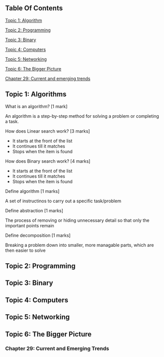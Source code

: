 <!-- Syntax For Questions
Question - simple line
Answer - html syntax
 -->

## Table Of Contents

<div class="toc">

<a href='#topic-1' class="table-of-contents">Topic 1: Algorithm</a>

<a href='#topic-2' class="table-of-contents">Topic 2: Programming</a>

<a href='#topic-3' class="table-of-contents">Topic 3: Binary</a>

<a href='#topic-4' class="table-of-contents">Topic 4: Computers</a>

<a href='#topic-5' class="table-of-contents">Topic 5: Networking</a>

<a href='#topic-6' class="table-of-contents">Topic 6: The Bigger Picture</a>

<a href="#chap-29" class="table-of-contents subtopic">Chapter 29: Current and emerging trends</a>

</div>


<h2 id='topic-1'> Topic 1: Algorithms </h2>

What is an algorithm? <span class='mark'>[1 mark]</span>
<answer><p><a>An</a> algorithm is a step-by-step method for solving a problem or completing a task.</p></answer>

How does Linear search work? <span class='mark'>[3 marks]</span>
<answer>
  <ul>
    <li>It starts at the front of the list</li>
    <li>It continues till it matches</li>
    <li>Stops when the item is found</li>
  </ul>
</answer>

How does Binary search work? <span class='mark'>[4 marks]</span>
<answer>
  <ul>
    <li>It starts at the front of the list</li>
    <li>It continues till it matches</li>
    <li>Stops when the item is found</li>
  </ul>
</answer>

Define algorithm <span class='mark'>[1 marks]</span>
<answer><p>A set of instructinos to carry out a specific task/problem<p></answer>

Define abstraction <span class='mark'>[1 marks]</span>
<answer><p> The process of removing or hiding unnecessary detail so that only the important points remain</p></answer>

Define decomposition <span class='mark'>[1 marks]</span>
<answer><p> Breaking a problem down into smaller, more managable parts, which are then easier to solve</p></answer>

<h2 id='topic-2'> Topic 2: Programming</h2>

<h2 id='topic-3'> Topic 3: Binary</h2>

<h2 id='topic-4'> Topic 4: Computers</h2>

<h2 id='topic-5'> Topic 5: Networking</h2>

<h2 id='topic-6'> Topic 6: The Bigger Picture</h2>

<h3 id='chap-29'>Chapter 29: Current and Emerging Trends</h3>